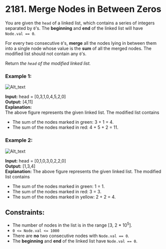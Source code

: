 # 2181. Merge Nodes in Between Zeros

You are given the `head` of a linked list, which contains a series of integers separated by `0`'s. The **beginning** and **end** of the linked list will have `Node.val == 0`.

For every two consecutive `0`'s, **merge** all the nodes lying in between them into a single node whose value is the **sum** of all the merged nodes. The modified list should not contain any `0`'s.

Return *the `head` of the modified linked list.*

### Example 1:
![Alt_text](https://assets.leetcode.com/uploads/2022/02/02/ex1-1.png)

**Input:** head = [0,3,1,0,4,5,2,0]  
**Output:** [4,11]  
**Explanation:**   
The above figure represents the given linked list. The modified list contains
- The sum of the nodes marked in green: 3 + 1 = 4.
- The sum of the nodes marked in red: 4 + 5 + 2 = 11.

### Example 2:
![Alt_text](https://assets.leetcode.com/uploads/2022/02/02/ex2-1.png)

**Input:** head = [0,1,0,3,0,2,2,0]  
**Output:** [1,3,4]  
**Explanation:** 
The above figure represents the given linked list. The modified list contains  
- The sum of the nodes marked in green: 1 = 1.
- The sum of the nodes marked in red: 3 = 3.
- The sum of the nodes marked in yellow: 2 + 2 = 4.
 
## Constraints:
- The number of nodes in the list is in the range [3, 2 * $10^5$].
- `0 <= Node.val <= 1000`
- There are **no** two consecutive nodes with `Node.val == 0`.
- The **beginning** and **end** of the linked list have `Node.val == 0`.
